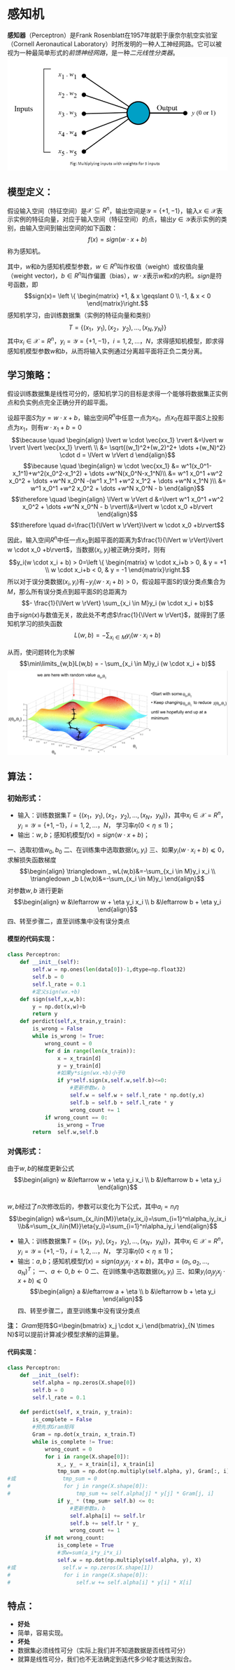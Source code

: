 # 感知机

**感知器**（Perceptron）是Frank Rosenblatt在1957年就职于康奈尔航空实验室（Cornell Aeronautical Laboratory）时所发明的一种人工神经网路。它可以被视为一种最简单形式的*前馈神经网路*，是一种*二元线性分类器*。
![image info](../附件/1.png)

## 模型定义：

假设输入空间（特征空间）是$\mathcal{X} \subseteq R^n$，输出空间是$\mathcal{Y} =\{+1,-1\}$，输入$x \in \mathcal{X}$表示实例的特征向量，对应于输入空间（特征空间）的点，输出$y \in \mathcal{Y}$表示实例的类别，由输入空间到输出空间的如下函数：$$f(x)=sign(w \cdot x+b)$$称为感知机。

其中，$w$和$b$为感知机模型参数，$w \in R^n$叫作权值（weight）或权值向量（weight vector)，$b \in R^n$叫作偏置（bias），$w \cdot x$表示$w$和$x$的内积。$sign$是符号函数，即$$sign(x)= \left \{ \begin{matrix}
+1, & x \geqslant 0 \\ 
-1, & x < 0
\end{matrix}\right.$$感知机学习，由训练数据集（实例的特征向量和类别）$$T=\{ (x_1，y_1),(x_2，y_2),\dots,(x_N,y_N)\}$$其中$x_i \in \mathcal{X}=R^n$，$y_i=\mathcal{Y}=\{+1,-1\}$，$i=1,2,\dots$，$N$，求得感知机模型，即求得感知机模型参数$w$和$b$，从而将输入实例通过分离超平面将正负二类分离。

## 学习策略：

假设训练数据集是线性可分的，感知机学习的目标是求得一个能够将数据集正实例点和负实例点完全正确分开的超平面。

设超平面$S$为$y = w \cdot x+b$，输出空间$R^n$中任意一点为$x_0$，点$x_0$在超平面$S$上投影点为$x_1$，则有$w \cdot x_1+b=0$
 $$\because \quad \begin{align} \lvert w \cdot \vec{xx_1} \rvert &=\lvert w \rvert \lvert \vec{xx_1} \rvert\ \\ &= \sqrt{(w_1)^2+(w_2)^2+ \dots +(w_N)^2} \cdot d = \lVert w \rVert d \end{align}$$
 $$\because \quad \begin{align} w \cdot \vec{xx_1} &= w^1(x_0^1-x_1^1)+w^2(x_0^2-x_1^2) + \dots +w^N(x_0^N-x_1^N)\\ &= w^1 x_0^1 +w^2 x_0^2 + \dots +w^N x_0^N -(w^1 x_1^1 +w^2 x_1^2 + \dots +w^N x_1^N )\\ &= w^1 x_0^1 +w^2 x_0^2 + \dots +w^N x_0^N - b \end{align}$$
 $$\therefore \quad \begin{align} \lVert w \rVert d &=\lvert w^1 x_0^1 +w^2 x_0^2 + \dots +w^N x_0^N - b \rvert\\&=\lvert w \cdot x_0 +b\rvert \end{align}$$
 $$\therefore \quad d=\frac{1}{\lVert w \rVert}\lvert w \cdot x_0 +b\rvert$$

因此，输入空间$R^n$中任一点$x_0$到超平面的距离为$\frac{1}{\lVert w \rVert}\lvert w \cdot x_0 +b\rvert$，当数据$(x_i,y_i)$被正确分类时，则有$$y_i(w \cdot x_i + b) > 0=\left \{ \begin{matrix}
w \cdot x_i+b > 0, & y = +1 \\ 
w \cdot x_i+b < 0, & y = -1
\end{matrix}\right.$$
所以对于误分类数据$(x_i,y_i)$有$-y_i(w \cdot x_i + b) > 0$，假设超平面S的误分类点集合为$M$，那么所有误分类点到超平面$S$的总距离为$$- \frac{1}{\lVert w \rVert} \sum_{x_i \in M}y_i (w \cdot x_i + b)$$
由于$sign(x)$与数值无关，故此处不考虑$\frac{1}{\lVert w \rVert}$，就得到了感知机学习的损失函数
$$L(w,b) = - \sum_{x_i \in M}y_i (w \cdot x_i + b)$$

从而，使问题转化为求解$$\min\limits_{w,b}L(w,b) = - \sum_{x_i \in M}y_i (w \cdot x_i + b)$$
![image info](../附件/6.png)
## 算法：

### 初始形式：

- 输入：训练数据集$T=\{ (x_1，y_1),(x_2，y_2),\dots,(x_N，y_N)\}$，其中$x_i \in \mathcal{X}=R^n$，$y_i=\mathcal{Y}=\{+1,-1\}$，$i=1,2,\dots$，$N$， 学习率$\eta (0<\eta \leqslant 1)$；
- 输出：$w,b$；感知机模型$f(x)=sign(w \cdot x+b)$；

一、选取初值$w_0,b_0$
二、在训练集中选取数据$(x_i,y_i)$ 
三、如果$y_i(w \cdot x_i+b)⩽0$，求解损失函数梯度
$$\begin{align} \triangledown _ wL(w,b)&=-\sum_{x_i \in M}y_i x_i \\
\triangledown _b L(w,b)&=-\sum_{x_i \in M}y_i \end{align}$$
对参数$w,b$ 进行更新
$$\begin{align} w &\leftarrow w + \eta y_i x_i \\ b &\leftarrow b + \eta y_i \end{align}$$
四、转至步骤二，直至训练集中没有误分类点

#### 模型的代码实现：

```Python
class Perceptron:
    def __init__(self):
        self.w = np.ones(len(data[0])-1,dtype=np.float32)
        self.b = 0
        self.l_rate = 0.1
        #定义sign(wx.+b)
    def sign(self,x,w,b):
        y = np.dot(x,w)+b
        return y
    def perdict(self,x_train,y_train):
        is_wrong = False
        while is_wrong != True:
            wrong_count = 0
            for d in range(len(x_train)):
                x = x_train[d]
                y = y_train[d]
                #如果y*sign(wx.+b)小于0
                if y*self.sign(x,self.w,self.b)<=0:
                    #更新参数w，b
                    self.w = self.w + self.l_rate * np.dot(y,x)
                    self.b = self.b + self.l_rate * y
                    wrong_count += 1
            if wrong_count == 0:
                is_wrong = True
        return  self.w,self.b
```

### 对偶形式：

由于$w,b$的梯度更新公式$$\begin{align} w &\leftarrow w + \eta y_i x_i \\ b &\leftarrow b + \eta y_i \end{align}$$  
$w,b$经过了$n$次修改后的，参数可以变化为下公式，其中$a_i=n_i \eta$ $$\begin{align} w&=\sum_{x_i\in{M}}\eta{y_ix_i}=\sum_{i=1}^n\alpha_iy_ix_i \\b&=\sum_{x_i\in{M}}\eta{y_i}=\sum_{i=1}^n\alpha_iy_i \end{align}$$
- 输入：训练数据集$T=\{ (x_1，y_1),(x_2，y_2),\dots,(x_N，y_N)\}$，其中$x_i \in \mathcal{X}=R^n$，$y_i=\mathcal{Y}=\{+1,-1\}$，$i=1,2,\dots$，$N$， 学习率$\eta (0<\eta \leqslant 1)$；
- 输出：$a,b$；感知机模型$f(x)=sign(a_j y_j x_j \cdot x+b)$，其中$a=(a_1,a_2,\dots,a_N)^T$；
一、$a \leftarrow 0,b \leftarrow 0$
二、在训练集中选取数据$(x_i,y_i)$ 
三、如果$y_i(a_j y_j x_j \cdot x+b)⩽0$
$$\begin{align} a &\leftarrow a + \eta \\ b &\leftarrow b + \eta y_i \end{align}$$
四、转至步骤二，直至训练集中没有误分类点

**注：** $Gram$矩阵$G=\begin{bmatrix} x_j \cdot x_i \end{bmatrix}_{N \times N}$可以提前计算减少模型求解的运算量。

#### 代码实现：

```Python
class Perceptron:
    def __init__(self):
        self.alpha = np.zeros(X.shape[0])
        self.b = 0
        self.l_rate = 0.1
    
    def perdict(self, x_train, y_train):
        is_complete = False
        #预先求Gram矩阵
        Gram = np.dot(x_train, x_train.T)
        while is_complete != True:
            wrong_count = 0
            for i in range(X.shape[0]):
                x_, y_ = x_train[i], x_train[i]
                tmp_sum = np.dot(np.multiply(self.alpha, y), Gram[:, i]) 
#或               tmp_sum = 0
#                 for j in range(X.shape[0]):
#                     tmp_sum += self.alpha[j] * y[j] * Gram[j, i]
                if y_ * (tmp_sum+ self.b) <= 0:
                    #更新参数a，b
                    self.alpha[i] += self.lr
                    self.b += self.lr * y_
                    wrong_count += 1
            if not wrong_count:
                is_complete = True
                #求w=sum(a_i*y_i*x_i)
                self.w = np.dot(np.multiply(self.alpha, y), X)
#或               self.w = np.zeros(X.shape[1])
#                 for i in range(X.shape[0]):
#                     self.w += self.alpha[i] * y[i] * X[i]
```

## 特点：

- **好处**
- 简单，容易实现。
- **坏处**  
- 数据集必须线性可分（实际上我们并不知道数据是否线性可分）  
- 就算是线性可分，我们也不无法确定到迭代多少轮才能达到拟合。
